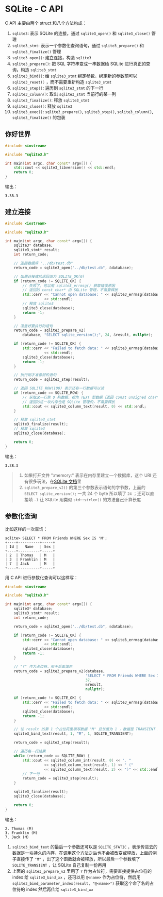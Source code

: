 # SQLite - C API

C API 主要由两个 struct 和八个方法构成：

1. `sqlite3`: 表示 SQLite 的连接，通过 `sqlite3_open()` 和 `sqlite3_close()` 管理
1. `sqlite3_stmt`: 表示一个参数化查询语句，通过 `sqlite3_prepare()` 和 `sqlite3_finalize()` 管理
1. `sqlite3_open()`: 建立连接，构造 `sqlite3`
1. `sqlite3_prepare()`: 把 SQL 字符串变成一串数据给 SQLite 进行真正的查询，构造 `sqlite3_stmt`
1. `sqlite3_bind()`: 给 `sqlite3_stmt` 绑定参数，绑定新的参数前可以 `sqlite3_reset()` ，而不需要重新构造 `sqlite3_stmt`
1. `sqlite3_step()`: 遍历到 `sqlite3_stmt` 的下一行
1. `sqlite3_column()`: 取出 `sqlite3_stmt` 当前行的某一列
1. `sqlite3_finalize()`: 释放 `sqlite3_stmt`
1. `sqlite3_close()`: 释放 `sqlite3`
1. `sqlite3_exec()`: `sqlite3_prepare()`, `sqlite3_step()`, `sqlite3_column()`, `sqlite3_finalize()` 的包装

## 你好世界

```c++
#include <iostream>

#include "sqlite3.h"

int main(int argc, char const* argv[]) {
    std::cout << sqlite3_libversion() << std::endl;
    return 0;
}
```

输出：

```plain
3.38.3
```

## 建立连接

```c++
#include <iostream>

#include "sqlite3.h"

int main(int argc, char const* argv[]) {
    sqlite3* database;
    sqlite3_stmt* result;
    int return_code;

    // 连接数据库 "../db/test.db"
    return_code = sqlite3_open("../db/test.db", &database);

    // 如果连接成功返回值为 SQLITE_OK(0)
    if (return_code != SQLITE_OK) {
        // 失败了，可以用 sqlite3_errmsg() 获取错误原因
        // 返回的 const char* 由 SQLite 管理，不需要释放
        std::cerr << "Cannot open database: " << sqlite3_errmsg(database)
                  << std::endl;
        // 释放 sqlite3
        sqlite3_close(database);
        return -1;
    }

    // 准备好要执行的语句
    return_code = sqlite3_prepare_v2(
        database, "SELECT sqlite_version();", 24, &result, nullptr);

    if (return_code != SQLITE_OK) {
        std::cerr << "Failed to fetch data: " << sqlite3_errmsg(database)
                  << std::endl;
        sqlite3_close(database);
        return -1;
    }

    // 执行刚才准备好的语句
    return_code = sqlite3_step(result);

    // 返回 SQLITE_ROW(100) 表示还有一行数据可以读
    if (return_code == SQLITE_ROW) {
        // 获取这一行第 0 列数据，视为 TEXT 型数据（返回 const unsigned char*）
        // 返回的这一块内存也是 SQLite 管理的，不需要释放
        std::cout << sqlite3_column_text(result, 0) << std::endl;
    }

    // 释放 sqlite3_stmt
    sqlite3_finalize(result);
    // 释放 sqlite3
    sqlite3_close(database);

    return 0;
}
```

输出：

```plain
3.38.3
```

> 1. 如果打开文件 ":memory:" 表示在内存里建立一个数据库，这个 URI 还有很多玩法，在[SQLite 文档](https://sqlite.org/c3ref/open.html)里
> 1. `sqlite3_prepare_v2()` 的第三个参数表示语句的字节数，上面的 `SELECT sqlite_version();` 一共 24 个 byte 所以填了 `24` ；还可以直接填 `-1` 让 SQLite 用类似 `std::strlen()` 的方法自己计算长度

## 参数化查询

比如这样的一次查询：

```plain
sqlite> SELECT * FROM Friends WHERE Sex IS 'M';
+----+----------+-----+
| Id |   Name   | Sex |
+----+----------+-----+
| 2  | Thomas   | M   |
| 3  | Franklin | M   |
| 7  | Jack     | M   |
+----+----------+-----+
```

用 C API 进行参数化查询可以这样写：

```c++
#include <iostream>

#include "sqlite3.h"

int main(int argc, char const* argv[]) {
    sqlite3* database;
    sqlite3_stmt* result;
    int return_code;

    return_code = sqlite3_open("../db/test.db", &database);

    if (return_code != SQLITE_OK) {
        std::cerr << "Cannot open database: " << sqlite3_errmsg(database)
                  << std::endl;
        sqlite3_close(database);
        return -1;
    }

    // "?" 作为占位符，用于后面填充
    return_code = sqlite3_prepare_v2(database,
                                     "SELECT * FROM Friends WHERE Sex IS ?;",
                                     37,
                                     &result,
                                     nullptr);

    if (return_code != SQLITE_OK) {
        std::cerr << "Failed to fetch data: " << sqlite3_errmsg(database)
                  << std::endl;
        sqlite3_close(database);
        return -1;
    }

    // 往 result 的第 1 个占位符里填写数据 "M" 且长度为 1 ，数据是 TRANSIENT 的
    sqlite3_bind_text(result, 1, "M", 1, SQLITE_TRANSIENT);

    return_code = sqlite3_step(result);

    // 遍历每一行结果
    while (return_code == SQLITE_ROW) {
        std::cout << sqlite3_column_int(result, 0) << ". "
                  << sqlite3_column_text(result, 1) << " ("
                  << sqlite3_column_text(result, 2) << ")" << std::endl;
        // 下一行
        return_code = sqlite3_step(result);
    }

    sqlite3_finalize(result);
    sqlite3_close(database);

    return 0;
}
```

输出：

```plain
2. Thomas (M)
3. Franklin (M)
7. Jack (M)
```

1. `sqlite3_bind_text` 的最后一个参数还可以是 `SQLITE_STATIC` ，表示传进去的数据是一块持久的内存，在调用这个方法之后也不会被改变或释放，上面的例子直接传了 `"M"` ，出了这个函数就会被释放，所以最后一个参数填了 `SQLITE_TRANSIENT` ，让 SQLite 自己复制一份再用
1. 上面的 `sqlite3_prepare_v2` 里用了 `?` 作为占位符，需要直接提供占位符的 index 给 `sqlite3_bind_xx` ，还可以用 `@<name>` 作为占位符，然后用 `sqlite3_bind_parameter_index(result, "@<name>")` 获取这个命了名的占位符的 index 然后再传给 `sqlite3_bind_xx`
